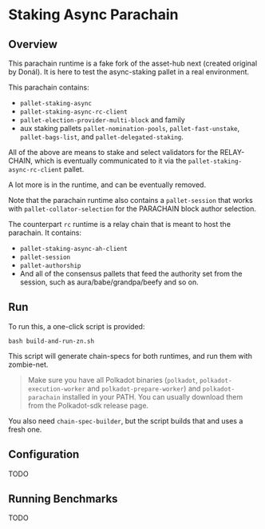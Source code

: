 # Staking Async Parachain

## Overview

This parachain runtime is a fake fork of the asset-hub next (created original by Donál). It is here
to test the async-staking pallet in a real environment.

This parachain contains:

- `pallet-staking-async`
- `pallet-staking-async-rc-client`
- `pallet-election-provider-multi-block` and family
- aux staking pallets `pallet-nomination-pools`, `pallet-fast-unstake`, `pallet-bags-list`, and
  `pallet-delegated-staking`.

All of the above are means to stake and select validators for the RELAY-CHAIN, which is eventually
communicated to it via the `pallet-staking-async-rc-client` pallet.

A lot more is in the runtime, and can be eventually removed.

Note that the parachain runtime also contains a `pallet-session` that works with
`pallet-collator-selection` for the PARACHAIN block author selection.

The counterpart `rc` runtime is a relay chain that is meant to host the parachain. It contains:

- `pallet-staking-async-ah-client`
- `pallet-session`
- `pallet-authorship`
- And all of the consensus pallets that feed the authority set from the session, such as
  aura/babe/grandpa/beefy and so on.

## Run

To run this, a one-click script is provided:

```
bash build-and-run-zn.sh
```

This script will generate chain-specs for both runtimes, and run them with zombie-net.

> Make sure you have all Polkadot binaries (`polkadot`, `polkadot-execution-worker` and
> `polkadot-prepare-worker`) and `polkadot-parachain` installed in your PATH. You can usually
> download them from the Polkadot-sdk release page.

You also need `chain-spec-builder`, but the script builds that and uses a fresh one.

## Configuration

TODO

## Running Benchmarks

TODO
